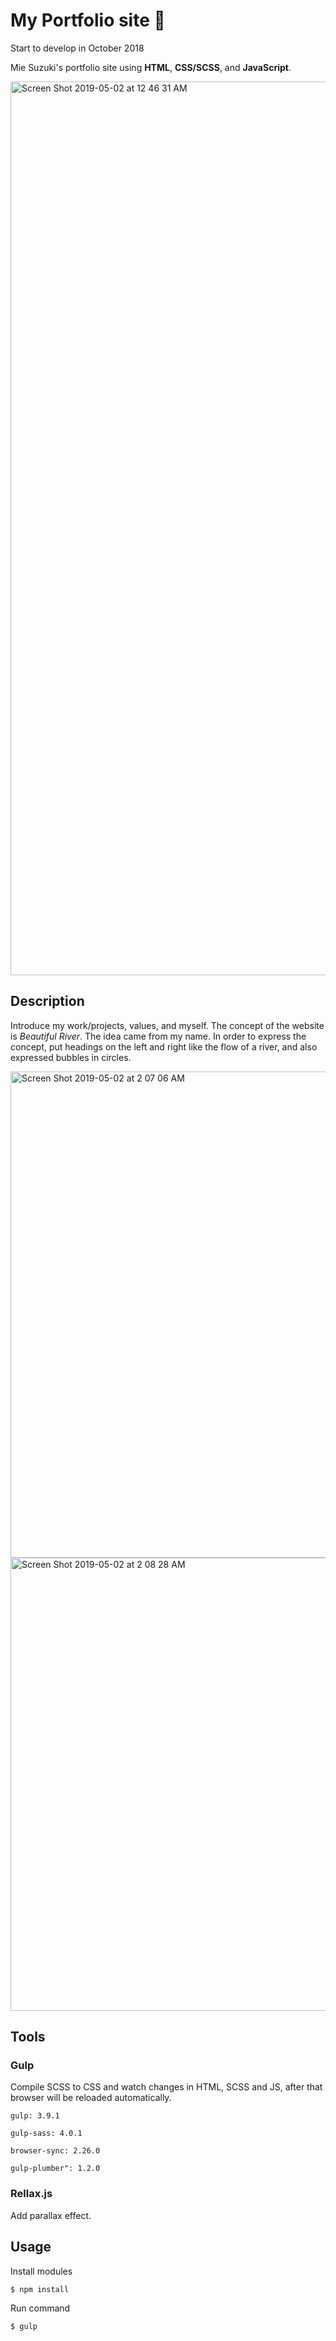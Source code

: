 # My Portfolio site 🦄
Start to develop in October 2018

Mie Suzuki's portfolio site using **HTML**, **CSS/SCSS**, and **JavaScript**.

<img width="1430" alt="Screen Shot 2019-05-02 at 12 46 31 AM" src="https://user-images.githubusercontent.com/38636923/57063874-8a618400-6c79-11e9-837d-1032ad1ded23.png">

## Description
Introduce my work/projects, values, and myself. The concept of the website is *Beautiful River*. The idea came from my name.
In order to express the concept, put headings on the left and right like the flow of a river, and also expressed bubbles in circles.

<img width="778" alt="Screen Shot 2019-05-02 at 2 07 06 AM" src="https://user-images.githubusercontent.com/38636923/57065743-3eb1d900-6c7f-11e9-9dde-379c2c2daf2c.png">


<img width="725" alt="Screen Shot 2019-05-02 at 2 08 28 AM" src="https://user-images.githubusercontent.com/38636923/57065762-4cfff500-6c7f-11e9-9fb2-10450895406e.png">

## Tools
### Gulp
Compile SCSS to CSS and watch changes in HTML, SCSS and JS, after that browser will be reloaded automatically.

``gulp: 3.9.1``

``gulp-sass: 4.0.1``

``browser-sync: 2.26.0``

``gulp-plumber": 1.2.0``

### Rellax.js
Add parallax effect.

## Usage
Install modules

``$ npm install``

Run command

``$ gulp``
